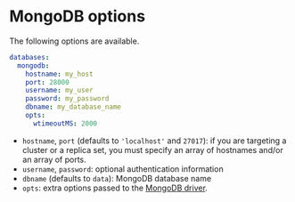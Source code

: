 # MongoDB options

The following options are available.

```yml
databases:
  mongodb:
    hostname: my_host
    port: 28000
    username: my_user
    password: my_password
    dbname: my_database_name
    opts:
      wtimeoutMS: 2000
```

  - `hostname`, `port` (defaults to `'localhost'` and `27017`): if you are
    targeting a cluster or a replica set, you must specify an array of hostnames
    and/or an array of ports.
  - `username`, `password`: optional authentication information
  - `dbname` (defaults to `data`): MongoDB database name
  - `opts`: extra options passed to the
    [MongoDB driver](http://mongodb.github.io/node-mongodb-native/2.2/reference/connecting/connection-settings/).
